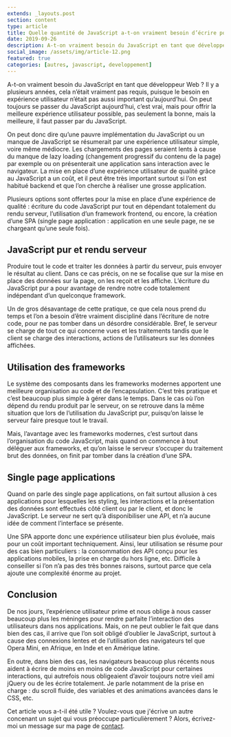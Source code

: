 ```yaml
---
extends: _layouts.post
section: content
type: article
title: Quelle quantité de JavaScript a-t-on vraiment besoin d’écrire pour un site web ?
date: 2019-09-26
description: A-t-on vraiment besoin du JavaScript en tant que développeur Web ? Il y a plusieurs années, cela n’était vraiment pas requis, puisque le besoin en expérience utilisateur n’était pas aussi important qu’aujourd’hui. Cet artice explique pourquoi il est important de tenir compte du JavaScript aujoud'hui pour offir une expérience meilleure à nos utilisateurs.
social_image: /assets/img/article-12.png
featured: true
categories: [autres, javascript, developpement]
---
```


A-t-on vraiment besoin du JavaScript en tant que développeur Web ? Il y a plusieurs années, cela n’était vraiment pas requis, puisque le besoin en expérience utilisateur n’était pas aussi important qu’aujourd’hui. On peut toujours se passer du JavaScript aujourd’hui, c’est vrai, mais pour offrir la meilleure expérience utilisateur possible, pas seulement la bonne, mais la meilleure, il faut passer par du JavaScript.

On peut donc dire qu’une pauvre implémentation du JavaScript ou un manque de JavaScript se résumerait par une expérience utilisateur simple, voire même médiocre. Les chargements des pages seraient lents à cause du manque de lazy loading (changement progressif du contenu de la page) par exemple ou on présenterait une application sans interaction avec le navigateur. La mise en place d’une expérience utilisateur de qualité grâce au JavaScript a un coût, et il peut être très important surtout si l’on est habitué backend et que l’on cherche à réaliser une grosse application.

Plusieurs options sont offertes pour la mise en place d’une expérience de qualité : écriture du code JavaScript pur tout en dépendant totalement du rendu serveur, l’utilisation d’un framework frontend, ou encore, la création d’une SPA (single page application : application en une seule page, ne se chargeant qu’une seule fois).

<div>
	<!-- Horizontale -->
    <ins class="adsbygoogle"
        style="display:block"
        data-ad-client="ca-pub-9554638137229612"
        data-ad-slot="7781117056"
        data-ad-format="auto"
        data-full-width-responsive="true"></ins>
    <script>
        (adsbygoogle = window.adsbygoogle || []).push({});
    </script>
</div>

## JavaScript pur et rendu serveur

Produire tout le code et traiter les données à partir du serveur, puis envoyer le résultat au client. Dans ce cas précis, on ne se focalise que sur la mise en place des données sur la page, on les reçoit et les affiche. L’écriture du JavaScript pur a pour avantage de rendre notre code totalement indépendant d’un quelconque framework.

Un de gros désavantage de cette pratique, ce que cela nous prend du temps et l’on a besoin d’être vraiment discipliné dans l’écriture de notre code, pour ne pas tomber dans un désordre considérable. Bref, le serveur se charge de tout ce qui concerne vues et les traitements tandis que le client se charge des interactions, actions de l’utilisateurs sur les données affichées.

## Utilisation des frameworks

Le système des composants dans les frameworks modernes apportent une meilleure organisation au code et de l’encapsulation. C’est très pratique et c’est beaucoup plus simple à gérer dans le temps. Dans le cas où l’on dépend du rendu produit par le serveur, on se retrouve dans la même situation que lors de l’utilisation du JavaScript pur, puisqu’on laisse le serveur faire presque tout le travail. 

Mais, l’avantage avec les frameworks modernes, c’est surtout dans l’organisation du code JavaScript, mais quand on commence à tout déléguer aux frameworks, et qu’on laisse le serveur s’occuper du traitement brut des données, on finit par tomber dans la création d’une SPA.

## Single page applications

Quand on parle des single page applications, on fait surtout allusion à ces applications pour lesquelles les styling, les interactions et la présentation des données sont effectués côté client ou par le client, et donc le JavaScript. Le serveur ne sert qu’à disponibiliser une API, et n’a aucune idée de comment l’interface se présente.

<div>
	<!-- Horizontale -->
    <ins class="adsbygoogle"
        style="display:block"
        data-ad-client="ca-pub-9554638137229612"
        data-ad-slot="7781117056"
        data-ad-format="auto"
        data-full-width-responsive="true"></ins>
    <script>
        (adsbygoogle = window.adsbygoogle || []).push({});
    </script>
</div>

Une SPA apporte donc une expérience utilisateur bien plus évoluée, mais pour un coût important techniquement. Ainsi, leur utilisation se résume pour des cas bien particuliers : la consommation des API conçu pour les applications mobiles, la prise en charge du hors ligne, etc. Difficile à conseiller si l’on n’a pas des très bonnes raisons, surtout parce que cela ajoute une complexité énorme au projet.

## Conclusion

De nos jours, l’expérience utilisateur prime et nous oblige à nous casser beaucoup plus les méninges pour rendre parfaite l’interaction des utilisateurs dans nos applications. Mais, on ne peut oublier le fait que dans bien des cas, il arrive que l’on soit obligé d’oublier le JavaScript, surtout à cause des connexions lentes et de l’utilisation des navigateurs tel que Opera Mini, en Afrique, en Inde et en Amérique latine.

En outre, dans bien des cas, les navigateurs beaucoup plus récents nous aident à écrire de moins en moins de code JavaScript pour certaines interactions, qui autrefois nous obligeaient d’avoir toujours notre vieil ami jQuery ou de les écrire totalement. Je parle notamment de la prise en charge : du scroll fluide, des variables et des animations avancées dans le CSS, etc.

Cet article vous a-t-il été utile ? Voulez-vous que j'écrive un autre concenant un sujet qui vous préoccupe particulièrement ? Alors, écrivez-moi un message sur ma page de [contact](/contact).